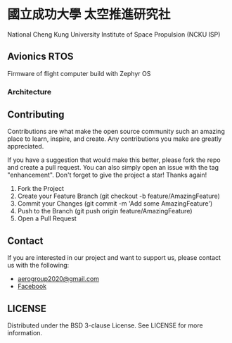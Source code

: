 # 國立成功大學 太空推進研究社
National Cheng Kung University Institute of Space Propulsion (NCKU ISP)

## Avionics RTOS
Firmware of flight computer build with Zephyr OS

### Architecture

## Contributing
Contributions are what make the open source community such an amazing place to learn, inspire, and create. Any contributions you make are greatly appreciated.

If you have a suggestion that would make this better, please fork the repo and create a pull request. You can also simply open an issue with the tag "enhancement". Don't forget to give the project a star! Thanks again!

1. Fork the Project
2. Create your Feature Branch (git checkout -b feature/AmazingFeature)
3. Commit your Changes (git commit -m 'Add some AmazingFeature')
4. Push to the Branch (git push origin feature/AmazingFeature)
5. Open a Pull Request

## Contact
If you are interested in our project and want to support us, please contact us with the following:
- aerogroup2020@gmail.com
- [Facebook](https://www.facebook.com/ispncku)

## LICENSE
Distributed under the BSD 3-clause License. See LICENSE for more information.
